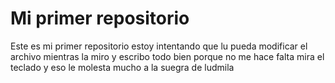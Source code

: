# Mi primer repositorio

Este es mi primer repositorio
estoy intentando que lu pueda modificar el archivo mientras la miro y escribo todo bien porque no me hace falta mira el teclado y eso le molesta mucho a la suegra de ludmila
